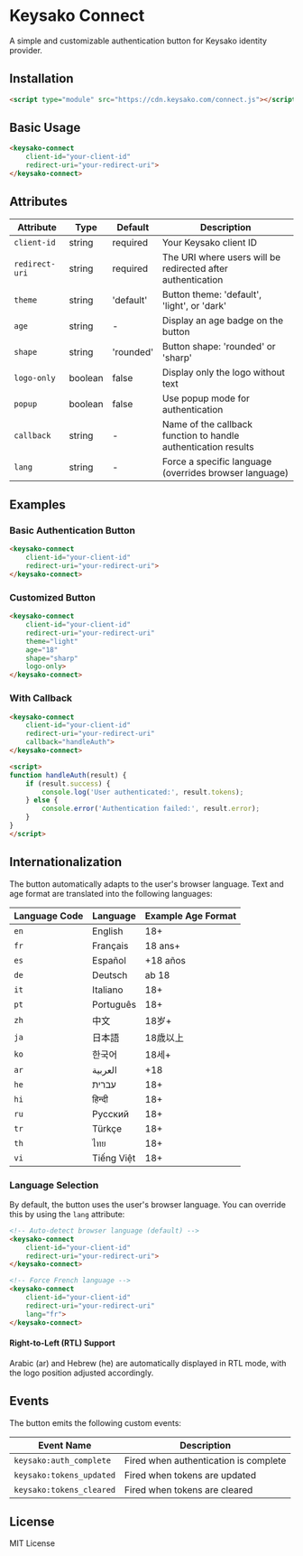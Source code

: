# Keysako Connect

A simple and customizable authentication button for Keysako identity provider.

## Installation

```html
<script type="module" src="https://cdn.keysako.com/connect.js"></script>
```

## Basic Usage

```html
<keysako-connect
    client-id="your-client-id"
    redirect-uri="your-redirect-uri">
</keysako-connect>
```

## Attributes

| Attribute | Type | Default | Description |
|-----------|------|---------|-------------|
| `client-id` | string | required | Your Keysako client ID |
| `redirect-uri` | string | required | The URI where users will be redirected after authentication |
| `theme` | string | 'default' | Button theme: 'default', 'light', or 'dark' |
| `age` | string | - | Display an age badge on the button |
| `shape` | string | 'rounded' | Button shape: 'rounded' or 'sharp' |
| `logo-only` | boolean | false | Display only the logo without text |
| `popup` | boolean | false | Use popup mode for authentication |
| `callback` | string | - | Name of the callback function to handle authentication results |
| `lang` | string | - | Force a specific language (overrides browser language) |

## Examples

### Basic Authentication Button
```html
<keysako-connect
    client-id="your-client-id"
    redirect-uri="your-redirect-uri">
</keysako-connect>
```

### Customized Button
```html
<keysako-connect
    client-id="your-client-id"
    redirect-uri="your-redirect-uri"
    theme="light"
    age="18"
    shape="sharp"
    logo-only>
</keysako-connect>
```

### With Callback
```html
<keysako-connect
    client-id="your-client-id"
    redirect-uri="your-redirect-uri"
    callback="handleAuth">
</keysako-connect>

<script>
function handleAuth(result) {
    if (result.success) {
        console.log('User authenticated:', result.tokens);
    } else {
        console.error('Authentication failed:', result.error);
    }
}
</script>
```

## Internationalization

The button automatically adapts to the user's browser language. Text and age format are translated into the following languages:

| Language Code | Language | Example Age Format |
|--------------|----------|-------------------|
| `en` | English | 18+ |
| `fr` | Français | 18 ans+ |
| `es` | Español | +18 años |
| `de` | Deutsch | ab 18 |
| `it` | Italiano | 18+ |
| `pt` | Português | 18+ |
| `zh` | 中文 | 18岁+ |
| `ja` | 日本語 | 18歳以上 |
| `ko` | 한국어 | 18세+ |
| `ar` | العربية | +18 |
| `he` | עברית | 18+ |
| `hi` | हिन्दी | 18+ |
| `ru` | Русский | 18+ |
| `tr` | Türkçe | 18+ |
| `th` | ไทย | 18+ |
| `vi` | Tiếng Việt | 18+ |

### Language Selection

By default, the button uses the user's browser language. You can override this by using the `lang` attribute:

```html
<!-- Auto-detect browser language (default) -->
<keysako-connect
    client-id="your-client-id"
    redirect-uri="your-redirect-uri">
</keysako-connect>

<!-- Force French language -->
<keysako-connect
    client-id="your-client-id"
    redirect-uri="your-redirect-uri"
    lang="fr">
</keysako-connect>
```

#### Right-to-Left (RTL) Support

Arabic (ar) and Hebrew (he) are automatically displayed in RTL mode, with the logo position adjusted accordingly.

## Events

The button emits the following custom events:

| Event Name | Description |
|------------|-------------|
| `keysako:auth_complete` | Fired when authentication is complete |
| `keysako:tokens_updated` | Fired when tokens are updated |
| `keysako:tokens_cleared` | Fired when tokens are cleared |

## License

MIT License
